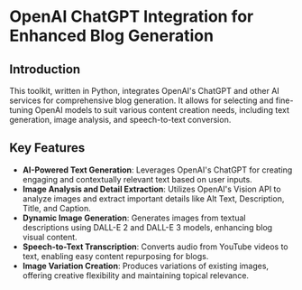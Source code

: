 # OpenAI ChatGPT Integration for Enhanced Blog Generation

## Introduction
This toolkit, written in Python, integrates OpenAI's ChatGPT and other AI services for comprehensive blog generation. It allows for selecting and fine-tuning OpenAI models to suit various content creation needs, including text generation, image analysis, and speech-to-text conversion.

## Key Features
- **AI-Powered Text Generation**: Leverages OpenAI's ChatGPT for creating engaging and contextually relevant text based on user inputs.
- **Image Analysis and Detail Extraction**: Utilizes OpenAI's Vision API to analyze images and extract important details like Alt Text, Description, Title, and Caption.
- **Dynamic Image Generation**: Generates images from textual descriptions using DALL-E 2 and DALL-E 3 models, enhancing blog visual content.
- **Speech-to-Text Transcription**: Converts audio from YouTube videos to text, enabling easy content repurposing for blogs.
- **Image Variation Creation**: Produces variations of existing images, offering creative flexibility and maintaining topical relevance.
